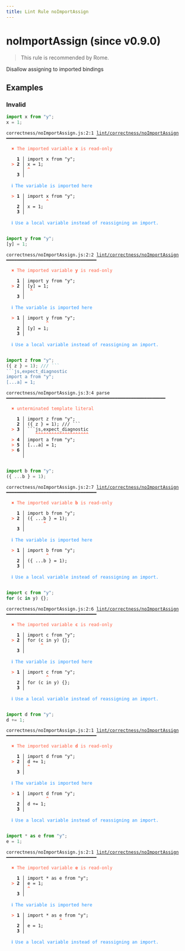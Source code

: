 ```yaml
---
title: Lint Rule noImportAssign
---
```


# noImportAssign (since v0.9.0)

> This rule is recommended by Rome.

Disallow assigning to imported bindings

## Examples

### Invalid

```jsx
import x from "y";
x = 1;
```

<pre class="language-text"><code class="language-text">correctness/noImportAssign.js:2:1 <a href="https://docs.rome.tools/lint/rules/noImportAssign">lint/correctness/noImportAssign</a> ━━━━━━━━━━━━━━━━━━━━━━━━━━━━━━━━━━

<strong><span style="color: Tomato;">  </span></strong><strong><span style="color: Tomato;">✖</span></strong> <span style="color: Tomato;">The imported variable </span><span style="color: Tomato;"><strong>x</strong></span><span style="color: Tomato;"> is read-only</span>
  
    <strong>1 │ </strong>import x from &quot;y&quot;;
<strong><span style="color: Tomato;">  </span></strong><strong><span style="color: Tomato;">&gt;</span></strong> <strong>2 │ </strong>x = 1;
   <strong>   │ </strong><strong><span style="color: Tomato;">^</span></strong>
    <strong>3 │ </strong>
  
<strong><span style="color: rgb(38, 148, 255);">  </span></strong><strong><span style="color: rgb(38, 148, 255);">ℹ</span></strong> <span style="color: rgb(38, 148, 255);">The variable is imported here</span>
  
<strong><span style="color: Tomato;">  </span></strong><strong><span style="color: Tomato;">&gt;</span></strong> <strong>1 │ </strong>import x from &quot;y&quot;;
   <strong>   │ </strong>       <strong><span style="color: Tomato;">^</span></strong>
    <strong>2 │ </strong>x = 1;
    <strong>3 │ </strong>
  
<strong><span style="color: rgb(38, 148, 255);">  </span></strong><strong><span style="color: rgb(38, 148, 255);">ℹ</span></strong> <span style="color: rgb(38, 148, 255);">Use a local variable instead of reassigning an import.</span>
  
</code></pre>

```jsx
import y from "y";
[y] = 1;
```

<pre class="language-text"><code class="language-text">correctness/noImportAssign.js:2:2 <a href="https://docs.rome.tools/lint/rules/noImportAssign">lint/correctness/noImportAssign</a> ━━━━━━━━━━━━━━━━━━━━━━━━━━━━━━━━━━

<strong><span style="color: Tomato;">  </span></strong><strong><span style="color: Tomato;">✖</span></strong> <span style="color: Tomato;">The imported variable </span><span style="color: Tomato;"><strong>y</strong></span><span style="color: Tomato;"> is read-only</span>
  
    <strong>1 │ </strong>import y from &quot;y&quot;;
<strong><span style="color: Tomato;">  </span></strong><strong><span style="color: Tomato;">&gt;</span></strong> <strong>2 │ </strong>[y] = 1;
   <strong>   │ </strong> <strong><span style="color: Tomato;">^</span></strong>
    <strong>3 │ </strong>
  
<strong><span style="color: rgb(38, 148, 255);">  </span></strong><strong><span style="color: rgb(38, 148, 255);">ℹ</span></strong> <span style="color: rgb(38, 148, 255);">The variable is imported here</span>
  
<strong><span style="color: Tomato;">  </span></strong><strong><span style="color: Tomato;">&gt;</span></strong> <strong>1 │ </strong>import y from &quot;y&quot;;
   <strong>   │ </strong>       <strong><span style="color: Tomato;">^</span></strong>
    <strong>2 │ </strong>[y] = 1;
    <strong>3 │ </strong>
  
<strong><span style="color: rgb(38, 148, 255);">  </span></strong><strong><span style="color: rgb(38, 148, 255);">ℹ</span></strong> <span style="color: rgb(38, 148, 255);">Use a local variable instead of reassigning an import.</span>
  
</code></pre>

```jsx
import z from "y";
({ z } = 1); /// ```
```js,expect_diagnostic
import a from "y";
[...a] = 1;
```

<pre class="language-text"><code class="language-text">correctness/noImportAssign.js:3:4 parse ━━━━━━━━━━━━━━━━━━━━━━━━━━━━━━━━━━━━━━━━━━━━━━━━━━━━━━━━━━━━

<strong><span style="color: Tomato;">  </span></strong><strong><span style="color: Tomato;">✖</span></strong> <span style="color: Tomato;">unterminated template literal</span>
  
    <strong>1 │ </strong>import z from &quot;y&quot;;
    <strong>2 │ </strong>({ z } = 1); /// ```
<strong><span style="color: Tomato;">  </span></strong><strong><span style="color: Tomato;">&gt;</span></strong> <strong>3 │ </strong>```js,expect_diagnostic
   <strong>   │ </strong>   <strong><span style="color: Tomato;">^</span></strong><strong><span style="color: Tomato;">^</span></strong><strong><span style="color: Tomato;">^</span></strong><strong><span style="color: Tomato;">^</span></strong><strong><span style="color: Tomato;">^</span></strong><strong><span style="color: Tomato;">^</span></strong><strong><span style="color: Tomato;">^</span></strong><strong><span style="color: Tomato;">^</span></strong><strong><span style="color: Tomato;">^</span></strong><strong><span style="color: Tomato;">^</span></strong><strong><span style="color: Tomato;">^</span></strong><strong><span style="color: Tomato;">^</span></strong><strong><span style="color: Tomato;">^</span></strong><strong><span style="color: Tomato;">^</span></strong><strong><span style="color: Tomato;">^</span></strong><strong><span style="color: Tomato;">^</span></strong><strong><span style="color: Tomato;">^</span></strong><strong><span style="color: Tomato;">^</span></strong><strong><span style="color: Tomato;">^</span></strong><strong><span style="color: Tomato;">^</span></strong>
<strong><span style="color: Tomato;">  </span></strong><strong><span style="color: Tomato;">&gt;</span></strong> <strong>4 │ </strong>import a from &quot;y&quot;;
<strong><span style="color: Tomato;">  </span></strong><strong><span style="color: Tomato;">&gt;</span></strong> <strong>5 │ </strong>[...a] = 1;
<strong><span style="color: Tomato;">  </span></strong><strong><span style="color: Tomato;">&gt;</span></strong> <strong>6 │ </strong>
   <strong>   │ </strong>
  
</code></pre>

```jsx
import b from "y";
({ ...b } = 1);
```

<pre class="language-text"><code class="language-text">correctness/noImportAssign.js:2:7 <a href="https://docs.rome.tools/lint/rules/noImportAssign">lint/correctness/noImportAssign</a> ━━━━━━━━━━━━━━━━━━━━━━━━━━━━━━━━━━

<strong><span style="color: Tomato;">  </span></strong><strong><span style="color: Tomato;">✖</span></strong> <span style="color: Tomato;">The imported variable </span><span style="color: Tomato;"><strong>b</strong></span><span style="color: Tomato;"> is read-only</span>
  
    <strong>1 │ </strong>import b from &quot;y&quot;;
<strong><span style="color: Tomato;">  </span></strong><strong><span style="color: Tomato;">&gt;</span></strong> <strong>2 │ </strong>({ ...b } = 1);
   <strong>   │ </strong>      <strong><span style="color: Tomato;">^</span></strong>
    <strong>3 │ </strong>
  
<strong><span style="color: rgb(38, 148, 255);">  </span></strong><strong><span style="color: rgb(38, 148, 255);">ℹ</span></strong> <span style="color: rgb(38, 148, 255);">The variable is imported here</span>
  
<strong><span style="color: Tomato;">  </span></strong><strong><span style="color: Tomato;">&gt;</span></strong> <strong>1 │ </strong>import b from &quot;y&quot;;
   <strong>   │ </strong>       <strong><span style="color: Tomato;">^</span></strong>
    <strong>2 │ </strong>({ ...b } = 1);
    <strong>3 │ </strong>
  
<strong><span style="color: rgb(38, 148, 255);">  </span></strong><strong><span style="color: rgb(38, 148, 255);">ℹ</span></strong> <span style="color: rgb(38, 148, 255);">Use a local variable instead of reassigning an import.</span>
  
</code></pre>

```jsx
import c from "y";
for (c in y) {};
```

<pre class="language-text"><code class="language-text">correctness/noImportAssign.js:2:6 <a href="https://docs.rome.tools/lint/rules/noImportAssign">lint/correctness/noImportAssign</a> ━━━━━━━━━━━━━━━━━━━━━━━━━━━━━━━━━━

<strong><span style="color: Tomato;">  </span></strong><strong><span style="color: Tomato;">✖</span></strong> <span style="color: Tomato;">The imported variable </span><span style="color: Tomato;"><strong>c</strong></span><span style="color: Tomato;"> is read-only</span>
  
    <strong>1 │ </strong>import c from &quot;y&quot;;
<strong><span style="color: Tomato;">  </span></strong><strong><span style="color: Tomato;">&gt;</span></strong> <strong>2 │ </strong>for (c in y) {};
   <strong>   │ </strong>     <strong><span style="color: Tomato;">^</span></strong>
    <strong>3 │ </strong>
  
<strong><span style="color: rgb(38, 148, 255);">  </span></strong><strong><span style="color: rgb(38, 148, 255);">ℹ</span></strong> <span style="color: rgb(38, 148, 255);">The variable is imported here</span>
  
<strong><span style="color: Tomato;">  </span></strong><strong><span style="color: Tomato;">&gt;</span></strong> <strong>1 │ </strong>import c from &quot;y&quot;;
   <strong>   │ </strong>       <strong><span style="color: Tomato;">^</span></strong>
    <strong>2 │ </strong>for (c in y) {};
    <strong>3 │ </strong>
  
<strong><span style="color: rgb(38, 148, 255);">  </span></strong><strong><span style="color: rgb(38, 148, 255);">ℹ</span></strong> <span style="color: rgb(38, 148, 255);">Use a local variable instead of reassigning an import.</span>
  
</code></pre>

```jsx
import d from "y";
d += 1;
```

<pre class="language-text"><code class="language-text">correctness/noImportAssign.js:2:1 <a href="https://docs.rome.tools/lint/rules/noImportAssign">lint/correctness/noImportAssign</a> ━━━━━━━━━━━━━━━━━━━━━━━━━━━━━━━━━━

<strong><span style="color: Tomato;">  </span></strong><strong><span style="color: Tomato;">✖</span></strong> <span style="color: Tomato;">The imported variable </span><span style="color: Tomato;"><strong>d</strong></span><span style="color: Tomato;"> is read-only</span>
  
    <strong>1 │ </strong>import d from &quot;y&quot;;
<strong><span style="color: Tomato;">  </span></strong><strong><span style="color: Tomato;">&gt;</span></strong> <strong>2 │ </strong>d += 1;
   <strong>   │ </strong><strong><span style="color: Tomato;">^</span></strong>
    <strong>3 │ </strong>
  
<strong><span style="color: rgb(38, 148, 255);">  </span></strong><strong><span style="color: rgb(38, 148, 255);">ℹ</span></strong> <span style="color: rgb(38, 148, 255);">The variable is imported here</span>
  
<strong><span style="color: Tomato;">  </span></strong><strong><span style="color: Tomato;">&gt;</span></strong> <strong>1 │ </strong>import d from &quot;y&quot;;
   <strong>   │ </strong>       <strong><span style="color: Tomato;">^</span></strong>
    <strong>2 │ </strong>d += 1;
    <strong>3 │ </strong>
  
<strong><span style="color: rgb(38, 148, 255);">  </span></strong><strong><span style="color: rgb(38, 148, 255);">ℹ</span></strong> <span style="color: rgb(38, 148, 255);">Use a local variable instead of reassigning an import.</span>
  
</code></pre>

```jsx
import * as e from "y";
e = 1;
```

<pre class="language-text"><code class="language-text">correctness/noImportAssign.js:2:1 <a href="https://docs.rome.tools/lint/rules/noImportAssign">lint/correctness/noImportAssign</a> ━━━━━━━━━━━━━━━━━━━━━━━━━━━━━━━━━━

<strong><span style="color: Tomato;">  </span></strong><strong><span style="color: Tomato;">✖</span></strong> <span style="color: Tomato;">The imported variable </span><span style="color: Tomato;"><strong>e</strong></span><span style="color: Tomato;"> is read-only</span>
  
    <strong>1 │ </strong>import * as e from &quot;y&quot;;
<strong><span style="color: Tomato;">  </span></strong><strong><span style="color: Tomato;">&gt;</span></strong> <strong>2 │ </strong>e = 1;
   <strong>   │ </strong><strong><span style="color: Tomato;">^</span></strong>
    <strong>3 │ </strong>
  
<strong><span style="color: rgb(38, 148, 255);">  </span></strong><strong><span style="color: rgb(38, 148, 255);">ℹ</span></strong> <span style="color: rgb(38, 148, 255);">The variable is imported here</span>
  
<strong><span style="color: Tomato;">  </span></strong><strong><span style="color: Tomato;">&gt;</span></strong> <strong>1 │ </strong>import * as e from &quot;y&quot;;
   <strong>   │ </strong>            <strong><span style="color: Tomato;">^</span></strong>
    <strong>2 │ </strong>e = 1;
    <strong>3 │ </strong>
  
<strong><span style="color: rgb(38, 148, 255);">  </span></strong><strong><span style="color: rgb(38, 148, 255);">ℹ</span></strong> <span style="color: rgb(38, 148, 255);">Use a local variable instead of reassigning an import.</span>
  
</code></pre>

